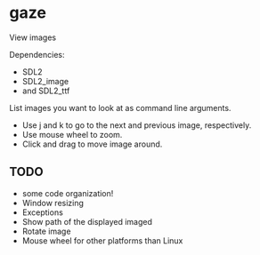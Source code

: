 # gaze
View images

Dependencies: 
   - SDL2 
   - SDL2\_image 
   - and SDL2\_ttf

List images you want to look at as command line arguments.

   - Use j and k to go to the next and previous image, respectively. 
   - Use mouse wheel to zoom. 
   - Click and drag to move image around.


TODO
----
   - some code organization!
   - Window resizing
   - Exceptions
   - Show path of the displayed imaged
   - Rotate image
   - Mouse wheel for other platforms than Linux
